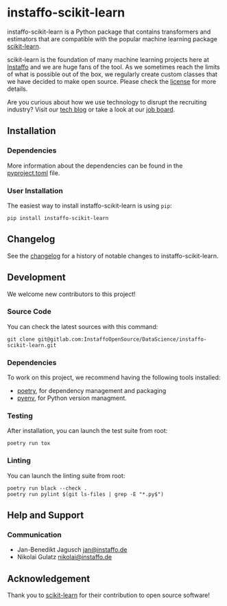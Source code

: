 # instaffo-scikit-learn

instaffo-scikit-learn is a Python package that contains transformers and estimators that are compatible with the popular machine learning package [scikit-learn](https://github.com/scikit-learn/scikit-learn).

scikit-learn is the foundation of many machine learning projects here at [Instaffo](https://instaffo.com/) and we are huge fans of the tool. As we sometimes reach the limits of what is possible out of the box, we regularly create custom classes that we have decided to make open source. Please check the [license](LICENSE) for more details.

Are you curious about how we use technology to disrupt the recruiting industry? Visit our [tech blog](https://instaffo.tech/) or take a look at our [job board](https://instaffo-jobs.personio.de/).

## Installation

### Dependencies

More information about the dependencies can be found in the [pyproject.toml](pyproject.toml) file.

### User Installation

The easiest way to install instaffo-scikit-learn is using `pip`:

```
pip install instaffo-scikit-learn
```

## Changelog

See the [changelog](CHANGELOG.md) for a history of notable changes to instaffo-scikit-learn.

## Development

We welcome new contributors to this project!

### Source Code

You can check the latest sources with this command:

```
git clone git@gitlab.com:InstaffoOpenSource/DataScience/instaffo-scikit-learn.git
```

### Dependencies

To work on this project, we recommend having the following tools installed:

- [poetry](https://github.com/sdispater/poetry), for dependency management and packaging
- [pyenv](https://github.com/pyenv/pyenv), for Python version managment.

### Testing

After installation, you can launch the test suite from root:

```
poetry run tox
```

### Linting

You can launch the linting suite from root:

```
poetry run black --check .
poetry run pylint $(git ls-files | grep -E "*.py$")
```

## Help and Support

### Communication

- Jan-Benedikt Jagusch <jan@instaffo.de>
- Nikolai Gulatz <nikolai@instaffo.de>

## Acknowledgement

Thank you to [scikit-learn](https://scikit-learn.org/stable/) for their contribution to open source software!
